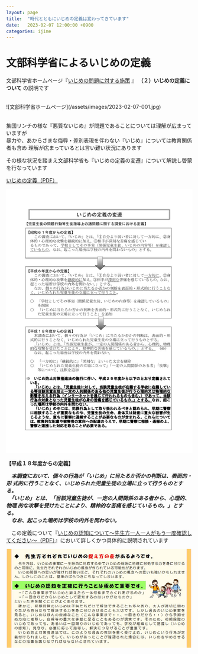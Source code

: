 ```yaml
---
layout: page
title:  "時代とともにいじめの定義は変わってきています"
date:   2023-02-07 12:00:00 +0900
categories: ijime
---
```

# 文部科学省によるいじめの定義

文部科学省ホームページ『[いじめの問題に対する施策](https://www.mext.go.jp/a_menu/shotou/seitoshidou/1302904.htm)
』 **（２）いじめの定義について** の説明です

<br />
![文部科学省ホームページ](/assets/images/2023-02-07-001.jpg)
<br />
<br />

集団リンチの様な『悪質ないじめ』が問題であることについては理解が広まっていますが  
暴力や、あからさまな侮辱・差別表現を伴わない『いじめ』については教育関係者も含め
理解が広まっているとは言い難い状況にあります

その様な状況を踏まえ文部科学省も『いじめの定義の変遷』について解説し啓蒙を行なっています

[いじめの定義（PDF）](https://www.mext.go.jp/component/a_menu/education/detail/__icsFiles/afieldfile/2019/06/26/1400030_003.pdf)

![いじめの定義](/assets/images/2023-02-07-002.jpg)

**【平成１８年度からの定義】**  

　***本調査において、個々の行為が「いじめ」に当たるか否かの判断は、表面的・形
式的に行うことなく、いじめられた児童生徒の立場に立って行うものとする。***  
　***「いじめ」とは、「当該児童生徒が、一定の人間関係のある者から、心理的、物理
的な攻撃を受けたことにより、精神的な苦痛を感じているもの。」とする。***  
　***なお、起こった場所は学校の内外を問わない。***  

　この定義について『[いじめの認知について～先生方一人一人がもう一度確認してください～（PDF）](https://www.mext.go.jp/component/a_menu/education/detail/__icsFiles/afieldfile/2019/06/26/1400030_005.pdf)』において詳しくかつ具体的に説明されています  


![いじめの認知を正確に行うことは極めて重要です。](/assets/images/2023-02-07-003.jpg)

